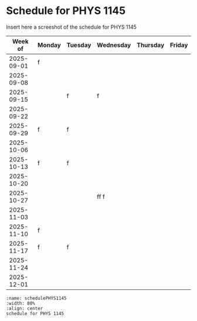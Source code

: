 # Schedule for PHYS 1145

Insert here a screeshot of the schedule for PHYS 1145


| Week of     | Monday     | Tuesday   | Wednesday | Thursday  | Friday   |
|------------|-----------|-----------|-----------|-----------|-----------|
| 2025-09-01 | f          |           |           |           |           |
| 2025-09-08 |           |           |           |           |           |
| 2025-09-15 |           |      f     |    f       |           |           |
| 2025-09-22 |           |           |           |           |           |
| 2025-09-29 |   f        |      f     |           |           |           |
| 2025-10-06 |           |           |           |           |           |
| 2025-10-13 |      f     |     f      |           |           |           |
| 2025-10-20 |           |           |           |           |           |
| 2025-10-27 |           |           |    ff       f|           |           |
| 2025-11-03 |           |           |           |           |           |
| 2025-11-10 |      f     |           |           |           |           |
| 2025-11-17 |       f    |        f   |           |           |           |
| 2025-11-24 |           |           |           |           |           |
| 2025-12-01 |           |           |           |           |           |

```{figure} /IntroductionFigures/schedulePHYS1145.jpg
:name: schedulePHYS1145
:width: 80%
:align: center
schedule for PHYS 1145
```